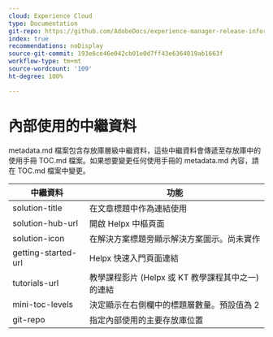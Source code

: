 ```yaml
---
cloud: Experience Cloud
type: Documentation
git-repo: https://github.com/AdobeDocs/experience-manager-release-information.zh-Hant
index: true
recommendations: noDisplay
source-git-commit: 193e6ce46e042cb01e0d7ff43e6364019ab1663f
workflow-type: tm+mt
source-wordcount: '109'
ht-degree: 100%

---
```



# 內部使用的中繼資料

metadata.md 檔案包含存放庫層級中繼資料，這些中繼資料會傳遞至存放庫中的使用手冊 TOC.md 檔案。如果想要變更任何使用手冊的 metadata.md 內容，請在 TOC.md 檔案中變更。

| 中繼資料 | 功能 |
|--- |--- |
| solution-title | 在文章標題中作為連結使用 |
| solution-hub-url | 開啟 Helpx 中樞頁面 |
| solution-icon | 在解決方案標題旁顯示解決方案圖示。尚未實作 |
| getting-started-url | Helpx 快速入門頁面連結 |
| tutorials-url | 教學課程影片 (Helpx 或 KT 教學課程其中之一) 的連結 |
| mini-toc-levels | 決定顯示在右側欄中的標題層數量。預設值為 2 |
| git-repo | 指定內部使用的主要存放庫位置 |
